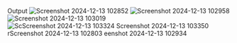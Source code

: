 Output
![Screenshot 2024-12-13 102852](https://github.com/user-attachments/assets/802bdc15-d272-41a2-a448-933effbd5893)
![Screenshot 2024-12-13 102958](https://github.com/user-attachments/assets/03eec73f-8209-493b-bdc4-80db756a26e3)
![Screenshot 2024-12-13 103019](https://github.com/user-attachments/assets/e81df46b-5fff-42c0-99eb-6c60b9f338f0)
![Sc![![Screenshot 2024-12-13 103324](https://github.com/user-attachments/assets/e0f68607-a7ad-4221-aa21-0d73fb237d24)
Screenshot 2024-12-13 103350](https://github.com/user-attachments/assets/ffa69a35-9e57-4132-89ce-a97a6db8f408)
r![Screenshot 2024-12-13 102803](https://github.com/user-attachments/assets/a03d910d-35a7-44db-ae99-8afed7c7838c)
eenshot 2024-12-13 102934](https://github.com/user-attachments/assets/3d5de046-02ab-4557-9aeb-7fd224c441bd)
